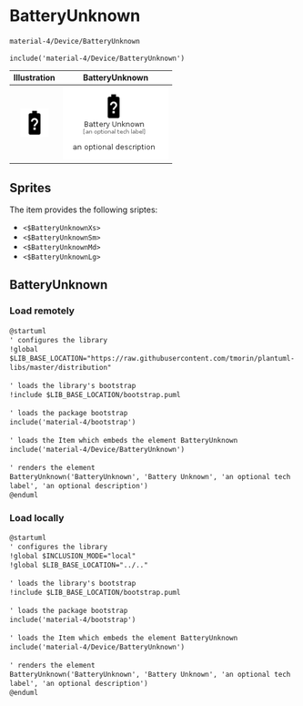 # BatteryUnknown


```text
material-4/Device/BatteryUnknown
```

```text
include('material-4/Device/BatteryUnknown')
```



| Illustration | BatteryUnknown |
| :---: | :---: |
| ![illustration for Illustration](../../material-4/Device/BatteryUnknown.png) | ![illustration for BatteryUnknown](../../material-4/Device/BatteryUnknown.Local.png) |



## Sprites
The item provides the following sriptes:

- `<$BatteryUnknownXs>`
- `<$BatteryUnknownSm>`
- `<$BatteryUnknownMd>`
- `<$BatteryUnknownLg>`





## BatteryUnknown

### Load remotely
```plantuml
@startuml
' configures the library
!global $LIB_BASE_LOCATION="https://raw.githubusercontent.com/tmorin/plantuml-libs/master/distribution"

' loads the library's bootstrap
!include $LIB_BASE_LOCATION/bootstrap.puml

' loads the package bootstrap
include('material-4/bootstrap')

' loads the Item which embeds the element BatteryUnknown
include('material-4/Device/BatteryUnknown')

' renders the element
BatteryUnknown('BatteryUnknown', 'Battery Unknown', 'an optional tech label', 'an optional description')
@enduml
```

### Load locally
```plantuml
@startuml
' configures the library
!global $INCLUSION_MODE="local"
!global $LIB_BASE_LOCATION="../.."

' loads the library's bootstrap
!include $LIB_BASE_LOCATION/bootstrap.puml

' loads the package bootstrap
include('material-4/bootstrap')

' loads the Item which embeds the element BatteryUnknown
include('material-4/Device/BatteryUnknown')

' renders the element
BatteryUnknown('BatteryUnknown', 'Battery Unknown', 'an optional tech label', 'an optional description')
@enduml
```

